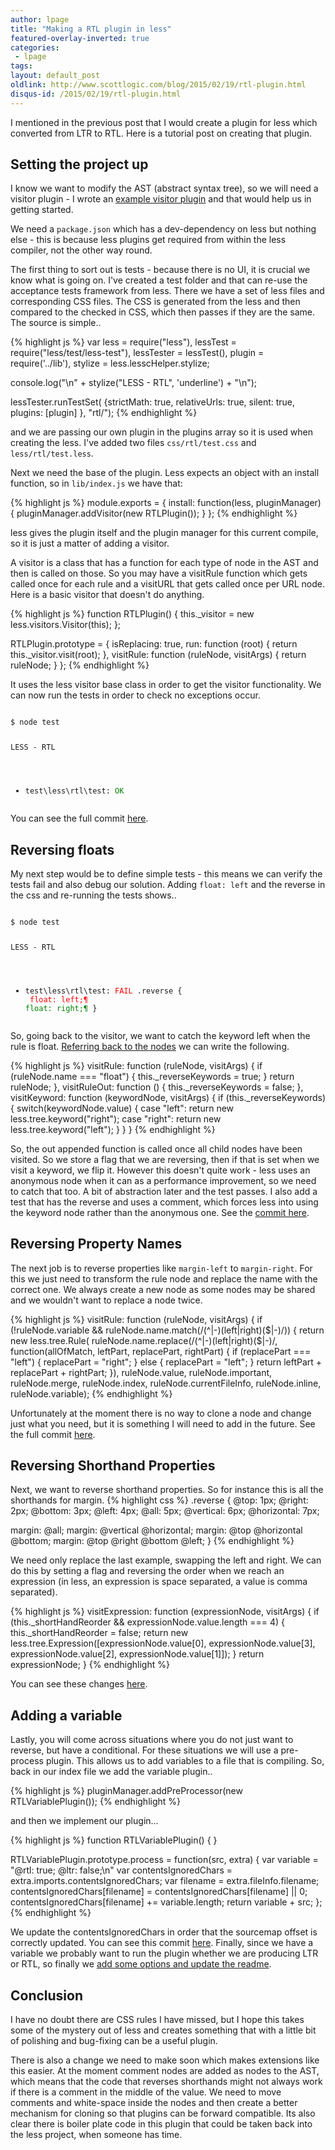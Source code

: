 ```yaml
---
author: lpage
title: "Making a RTL plugin in less"
featured-overlay-inverted: true
categories:
 - lpage
tags: 
layout: default_post
oldlink: http://www.scottlogic.com/blog/2015/02/19/rtl-plugin.html
disqus-id: /2015/02/19/rtl-plugin.html
---
```

I mentioned in the previous post that I would create a plugin for less which converted from LTR to RTL. Here is a tutorial post on creating that plugin.

## Setting the project up

I know we want to modify the AST (abstract syntax tree), so we will need a visitor plugin - I wrote an [example visitor plugin](https://github.com/less/less-plugin-inline-urls) and that would help us in getting started. 

We need a `package.json` which has a dev-dependency on less but nothing else - this is because less plugins get required from within the less compiler, not the other way round.

The first thing to sort out is tests - because there is no UI, it is crucial we know what is going on. I've created a test folder and that can re-use the acceptance tests framework from less. There we have a set of less files and corresponding CSS files. The CSS is generated from the less and then compared to the checked in CSS, which then passes if they are the same. The source is simple..

{% highlight js %}
var less = require("less"),
    lessTest = require("less/test/less-test"),
    lessTester = lessTest(),
    plugin = require('../lib'),
    stylize = less.lesscHelper.stylize;

console.log("\n" + stylize("LESS - RTL", 'underline') + "\n");

lessTester.runTestSet(
    {strictMath: true, relativeUrls: true, silent: true, plugins: [plugin] },
    "rtl/");
{% endhighlight %}

and we are passing our own plugin in the plugins array so it is used when creating the less. I've added two files `css/rtl/test.css` and `less/rtl/test.less`.

Next we need the base of the plugin. Less expects an object with an install function, so in `lib/index.js` we have that:

{% highlight js %}
module.exports = {
    install: function(less, pluginManager) {
        pluginManager.addVisitor(new RTLPlugin());
    }
};
{% endhighlight %}

less gives the plugin itself and the plugin manager for this current compile, so it is just a matter of adding a visitor.

A visitor is a class that has a function for each type of node in the AST and then is called on those. So you may have a visitRule function which gets called once for each rule and a visitURL that gets called once per URL node. Here is a basic visitor that doesn't do anything.

{% highlight js %}
function RTLPlugin() {
    this._visitor = new less.visitors.Visitor(this);
};

RTLPlugin.prototype = {
    isReplacing: true,
    run: function (root) {
        return this._visitor.visit(root);
    },
    visitRule: function (ruleNode, visitArgs) {
        return ruleNode;
    }
};
{% endhighlight %}

It uses the less visitor base class in order to get the visitor functionality. We can now run the tests in order to check no exceptions occur.

<div class="highlight"><pre><code class="language-bash" data-lang="bash">
<span class="nv">$ </span>node <span class="nb">test</span>

LESS - RTL

- test\less\rtl\test: <span style="color: green;">OK</span>
</code></pre></div>

You can see the full commit [here](https://github.com/less/less-plugin-rtl/commit/bd02add79d85573993403235548ced3afb0f9070).

## Reversing floats

My next step would be to define simple tests - this means we can verify the tests fail and also debug our solution. Adding `float: left` and the reverse in the css and re-running the tests shows..

<div class="highlight"><pre><code class="language-bash" data-lang="bash">
<span class="nv">$ </span>node <span class="nb">test</span>

LESS - RTL

- test\less\rtl\test: <span style="color: red;">FAIL</span>
.reverse {
<span style="color:red">  float: left;¶</span>
<span style="color:green">  float: right;¶</span>
}
</code></pre></div>

So, going back to the visitor, we want to catch the keyword left when the rule is float. [Referring back to the nodes](https://github.com/less/less.js/tree/master/lib/less/tree) we can write the following.

{% highlight js %}
visitRule: function (ruleNode, visitArgs) {
    if (ruleNode.name === "float") {
        this._reverseKeywords = true;
    }
    return ruleNode;
},
visitRuleOut: function () {
    this._reverseKeywords = false;
},
visitKeyword: function (keywordNode, visitArgs) {
    if (this._reverseKeywords) {
        switch(keywordNode.value) {
            case "left":
                return new less.tree.keyword("right");
            case "right":
                return new less.tree.keyword("left");
        }
    }
}
{% endhighlight %}

So, the out appended function is called once all child nodes have been visited. So we store a flag that we are reversing, then if that is set when we visit a keyword, we flip it. However this doesn't quite work - less uses an anonymous node when it can as a performance improvement, so we need to catch that too. A bit of abstraction later and the test passes. I also add a test that has the reverse and uses a comment, which forces less into using the keyword node rather than the anonymous one. See the [commit here](https://github.com/less/less-plugin-rtl/commit/10153ef636f9755e1c7f9f38d90451392e8a684e).

## Reversing Property Names

The next job is to reverse properties like `margin-left` to `margin-right`. For this we just need to transform the rule node and replace the name with the correct one. We always create a new node as some nodes may be shared and we wouldn't want to replace a node twice.

{% highlight js %}
 visitRule: function (ruleNode, visitArgs) {
    if (!ruleNode.variable && ruleNode.name.match(/(^|-)(left|right)($|-)/)) {
        return new less.tree.Rule(
            ruleNode.name.replace(/(^|-)(left|right)($|-)/, function(allOfMatch, leftPart, replacePart, rightPart) {
                if (replacePart === "left") {
                    replacePart = "right";
                } else {
                    replacePart = "left";
                }
                return leftPart + replacePart + rightPart;
           }),
           ruleNode.value,
           ruleNode.important,
           ruleNode.merge,
           ruleNode.index,
           ruleNode.currentFileInfo,
           ruleNode.inline,
           ruleNode.variable);
{% endhighlight %}

Unfortunately at the moment there is no way to clone a node and change just what you need, but it is something I will need to add in the future. See the full commit [here](https://github.com/less/less-plugin-rtl/commit/23b2e72cb75d6b81070fd9cbadfcfa9a8331ab6f).

## Reversing Shorthand Properties

Next, we want to reverse shorthand properties. So for instance this is all the shorthands for margin.
{% highlight css %}
.reverse {
  @top: 1px;
  @right: 2px;
  @bottom: 3px;
  @left: 4px;
  @all: 5px;
  @vertical: 6px;
  @horizontal: 7px;

  margin: @all; 
  margin: @vertical @horizontal; 
  margin: @top @horizontal @bottom; 
  margin: @top @right @bottom @left; 
}
{% endhighlight %}

We need only replace the last example, swapping the left and right. We can do this by setting a flag and reversing the order when we reach an expression (in less, an expression is space separated, a value is comma separated).

{% highlight js %}
visitExpression: function (expressionNode, visitArgs) {
    if (this._shortHandReorder && expressionNode.value.length === 4) {
        this._shortHandReorder = false;
        return new less.tree.Expression([expressionNode.value[0], expressionNode.value[3], expressionNode.value[2], expressionNode.value[1]]);
    }
    return expressionNode;
}
{% endhighlight %}

You can see these changes [here](https://github.com/less/less-plugin-rtl/commit/cdd83189b3553cc42c8bf54db2cfc9b6d07acb78).

## Adding a variable

Lastly, you will come across situations where you do not just want to reverse, but have a conditional. For these situations we will use a pre-process plugin. This allows us to add variables to a file that is compiling. So, back in our index file we add the variable plugin..

{% highlight js %}
pluginManager.addPreProcessor(new RTLVariablePlugin());
{% endhighlight %}

and then we implement our plugin...

{% highlight js %}
function RTLVariablePlugin() {
}

RTLVariablePlugin.prototype.process = function(src, extra) {
    var variable = "@rtl: true; @ltr: false;\n"
    var contentsIgnoredChars = extra.imports.contentsIgnoredChars;
    var filename = extra.fileInfo.filename;
    contentsIgnoredChars[filename] = contentsIgnoredChars[filename] || 0;
    contentsIgnoredChars[filename] += variable.length;
    return variable + src;
};
{% endhighlight %}

We update the contentsIgnoredChars in order that the sourcemap offset is correctly updated. You can see this commit [here](https://github.com/less/less-plugin-rtl/commit/fd1cf38e3be17241aecedd334b5e0ae8350e396d). Finally, since we have a variable we probably want to run the plugin whether we are producing LTR or RTL, so finally we [add some options and update the readme](https://github.com/less/less-plugin-rtl/commit/259adba62b388302c9d6442d92f360dcf4b03fb7).

## Conclusion

I have no doubt there are CSS rules I have missed, but I hope this takes some of the mystery out of less and creates something that with a little bit of polishing and bug-fixing can be a useful plugin.

There is also a change we need to make soon which makes extensions like this easier. At the moment comment nodes are added as nodes to the AST, which means that the code that reverses shorthands might not always work if there is a comment in the middle of the value. We need to move comments and white-space inside the nodes and then create a better mechanism for cloning so that plugins can be forward compatible. Its also clear there is boiler plate code in this plugin that could be taken back into the less project, when someone has time.

